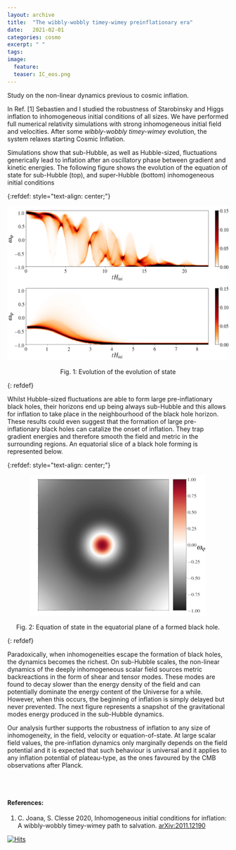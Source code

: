 ```yaml
---
layout: archive
title:  "The wibbly-wobbly timey-wimey preinflationary era"
date:   2021-02-01
categories: cosmo
excerpt: " "
tags: 
image:
  feature: 
  teaser: IC_eos.png
---
```


Study on the non-linear dynamics previous to cosmic inflation. 

In Ref. [1] Sebastien and I studied the robustness of Starobinsky and Higgs inflation to inhomogeneous initial conditions of all sizes. We have performed full numerical relativity simulations with strong inhomogeneous initial field and velocities. After some *wibbly-wobbly timey-wimey* evolution, the system relaxes starting Cosmic Inflation.

Simulations show that sub-Hubble, as well as Hubble-sized, fluctuations generically lead to inflation after an oscillatory phase between gradient and kinetic energies. The following figure shows the evolution of the equation of state for sub-Hubble (top), and super-Hubble (bottom) inhomogeneous initial conditions

{:refdef: style="text-align: center;"}
<p align = "center">
<img  src="/images/IC_eos.png" alt="fig bh" width="600"/>
</p>

<p align = "center">
Fig. 1: Evolution of the evolution of state
</p>
{: refdef}
 
Whilst Hubble-sized fluctuations are able to form large pre-inflationary black holes, their horizons end up being always sub-Hubble and this allows for inflation to take place in the neighbourhood of the black hole horizon. These results could even suggest that the formation of large pre-inflationary black holes can catalize the onset of inflation. They trap gradient energies and therefore smooth the field and metric in the surrounding regions. An equatorial slice of a black hole forming is represented below.

{:refdef: style="text-align: center;"}
<p align = "center">
<img  src="/images/IC_bh.png" alt="fig bh" width="400"/>
</p>

<p align = "center">
Fig. 2: Equation of state in the equatorial plane of a formed black hole. 
</p>
{: refdef}


Paradoxically, when inhomogeneities escape the formation of black holes, the dynamics becomes the richest. On sub-Hubble scales, the non-linear dynamics of the deeply inhomogeneous scalar field sources metric backreactions in the form of shear and tensor modes. 
These modes are found to decay slower than the energy density of the field and can potentially dominate the energy content of the Universe for a while. However, when this occurs, the beginning of inflation is simply delayed but never prevented. The next figure represents a snapshot of the gravitational modes energy produced in the sub-Hubble dynamics.

Our analysis further supports the robustness of inflation to any size of inhomogeneity, in the field, velocity or equation-of-state. At large scalar field values, the pre-inflation dynamics only marginally depends on the field potential and it is expected that such behaviour is universal and it applies to any inflation potential of plateau-type, as the ones favoured by the CMB observations after Planck.

<br/><br/>

#### References:

1.  C. Joana, S. Clesse 2020, Inhomogeneous initial conditions for inflation: A wibbly-wobbly timey-wimey path to salvation.  [arXiv:2011.12190](https://arxiv.org/abs/2011.12190)


[![Hits](https://hits.seeyoufarm.com/api/count/incr/badge.svg?url=https%3A%2F%2Fcjoana.github.io%2Fcosmo%2Fpreinflation&count_bg=%23FFFFFF&title_bg=%23555555&icon=&icon_color=%23E7E7E7&title=%23&edge_flat=false)](https://hits.seeyoufarm.com)



